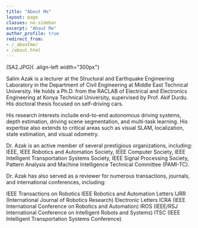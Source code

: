 ```yaml
---
title: "About Me"
layout: page
classes: no-sidebar
excerpt: "About Me"
author_profile: true
redirect_from: 
- /_aboutme/
- /about.html
---
```


(SA2.JPG){ .align-left width="300px"}

Salim Azak is a lecturer at the Structural and Earthquake Engineering Laboratory in the Department of Civil Engineering at Middle East Technical University. He holds a Ph.D. from the RACLAB of Electrical and Electronics Engineering at Konya Technical University, supervised by Prof. Akif Durdu. His doctoral thesis focused on self-driving cars.

His research interests include end-to-end autonomous driving systems, depth estimation, driving scene segmentation, and multi-task learning. His expertise also extends to critical areas such as visual SLAM, localization, state estimation, and visual odometry.

Dr. Azak is an active member of several prestigious organizations, including:
IEEE,
IEEE Robotics and Automation Society,
IEEE Computer Society,
IEEE Intelligent Transportation Systems Society,
IEEE Signal Processing Society,
Pattern Analysis and Machine Intelligence Technical Committee (PAMI-TC).

Dr. Azak has also served as a reviewer for numerous transactions, journals, and international conferences, including:

IEEE Transactions on Robotics
IEEE Robotics and Automation Letters
IJRR (International Journal of Robotics Research)
Electronic Letters
ICRA (IEEE International Conference on Robotics and Automation)
IROS (IEEE/RSJ International Conference on Intelligent Robots and Systems)
ITSC (IEEE Intelligent Transportation Systems Conference)

